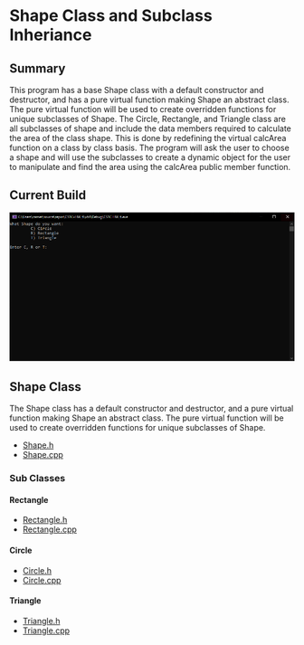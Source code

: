 # Shape Class and Subclass Inheriance
## Summary
This program has a base Shape class with a default constructor and destructor, and has a pure virtual function making Shape an abstract class. The pure virtual function will be used to create overridden functions for unique subclasses of Shape. The Circle, Rectangle, and Triangle class are all subclasses of shape and include the data members required to calculate the area of the class shape. This is done by redefining the virtual calcArea function on a class by class basis. The program will ask the user to choose a shape and will use the subclasses to create a dynamic object for the user to manipulate and find the area using the calcArea public member function.

## Current Build
![Current Build Image](images/CurrentBuild.PNG)

## Shape Class
The Shape class has a default constructor and destructor, and a pure virtual function making Shape an abstract class. The pure virtual function will be used to create overridden functions for unique subclasses of Shape.

- [Shape.h](https://github.com/JusDooEt/Class-inheritance-example/blob/master/CS1C%20HW_6/Shape.h)
- [Shape.cpp](https://github.com/JusDooEt/Class-inheritance-example/blob/master/CS1C%20HW_6/Shape.cpp)
### Sub Classes
#### Rectangle
- [Rectangle.h](https://github.com/JusDooEt/Class-inheritance-example/blob/master/CS1C%20HW_6/Rectangle.h)
- [Rectangle.cpp](https://github.com/JusDooEt/Class-inheritance-example/blob/master/CS1C%20HW_6/Rectangle.cpp)

#### Circle
- [Circle.h](https://github.com/JusDooEt/Class-inheritance-example/blob/master/CS1C%20HW_6/Circle.h)
- [Circle.cpp](https://github.com/JusDooEt/Class-inheritance-example/blob/master/CS1C%20HW_6/Circle.cpp)

#### Triangle
- [Triangle.h](https://github.com/JusDooEt/Class-inheritance-example/blob/master/CS1C%20HW_6/Triangle.h)
- [Triangle.cpp](https://github.com/JusDooEt/Class-inheritance-example/blob/master/CS1C%20HW_6/Triangle.cpp)
